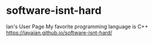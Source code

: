 # software-isnt-hard
Ian's User Page
My favorite programming language is C++
https://jayaian.github.io/software-isnt-hard/